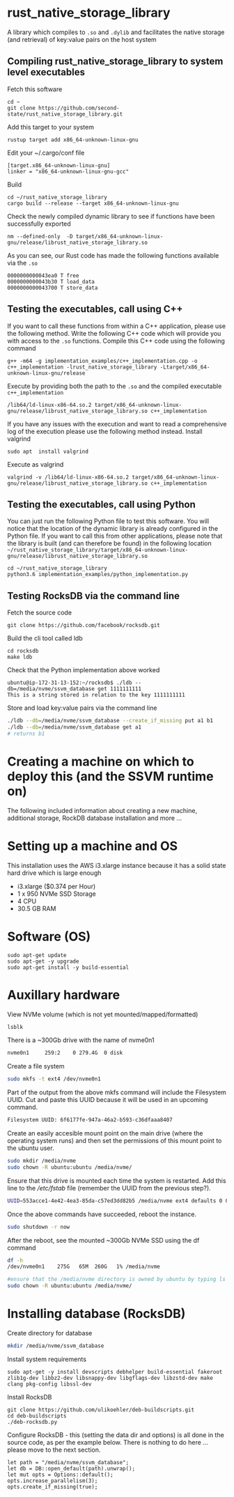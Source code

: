 # rust_native_storage_library

A library which compiles to `.so` and `.dylib` and facilitates the native storage (and retrieval) of key:value pairs on the host system

## Compiling rust_native_storage_library to system level executables

Fetch this software
```
cd ~
git clone https://github.com/second-state/rust_native_storage_library.git
```
Add this target to your system
```
rustup target add x86_64-unknown-linux-gnu
```
Edit your ~/.cargo/conf file
```
[target.x86_64-unknown-linux-gnu]
linker = "x86_64-unknown-linux-gnu-gcc"
```
Build
```
cd ~/rust_native_storage_library
cargo build --release --target x86_64-unknown-linux-gnu
```
Check the newly compiled dynamic library to see if functions have been successfully exported
```
nm --defined-only  -D target/x86_64-unknown-linux-gnu/release/librust_native_storage_library.so
```
As you can see, our Rust code has made the following functions available via the `.so`
```
0000000000043ea0 T free
0000000000043b30 T load_data
0000000000043700 T store_data
```
## Testing the executables, call using C++
If you want to call these functions from within a C++ application, please use the following method.
Write the following C++ code which will provide you with access to the `.so` functions.
Compile this C++ code using the following command
```
g++ -m64 -g implementation_examples/c++_implementation.cpp -o c++_implementation -lrust_native_storage_library -Ltarget/x86_64-unknown-linux-gnu/release

```
Execute by providing both the path to the `.so` and the compiled executable `c++_implementation`
```
/lib64/ld-linux-x86-64.so.2 target/x86_64-unknown-linux-gnu/release/librust_native_storage_library.so c++_implementation 
```
If you have any issues with the execution and want to read a comprehensive log of the execution please use the following method instead.
Install valgrind
```
sudo apt  install valgrind
```
Execute as valgrind
```
valgrind -v /lib64/ld-linux-x86-64.so.2 target/x86_64-unknown-linux-gnu/release/librust_native_storage_library.so c++_implementation 

```
## Testing the executables, call using Python
You can just run the following Python file to test this software. You will notice that the location of the dynamic library is already configured in the Python file. If you want to call this from other applications, please note that the library is built (and can therefore be found) in the following location `~/rust_native_storage_library/target/x86_64-unknown-linux-gnu/release/librust_native_storage_library.so`
```
cd ~/rust_native_storage_library
python3.6 implementation_examples/python_implementation.py
```
## Testing RocksDB via the command line
Fetch the source code
```
git clone https://github.com/facebook/rocksdb.git
```
Build the cli tool called ldb
```
cd rocksdb
make ldb
```
Check that the Python implementation above worked
```
ubuntu@ip-172-31-13-152:~/rocksdb$ ./ldb --db=/media/nvme/ssvm_database get 1111111111
This is a string stored in relation to the key 1111111111
```
Store and load key:value pairs via the command line
```bash
./ldb --db=/media/nvme/ssvm_database --create_if_missing put a1 b1
./ldb --db=/media/nvme/ssvm_database get a1
# returns b1
```
# Creating a machine on which to deploy this (and the SSVM runtime on)
The following included information about creating a new machine, additional storage, RockDB database installation and more ...

# Setting up a machine and OS
This installation uses the AWS i3.xlarge instance because it has a solid state hard drive which is large enough
- i3.xlarge ($0.374 per Hour)
- 1 x 950 NVMe SSD Storage
- 4 CPU
- 30.5 GB RAM

# Software (OS)
```
sudo apt-get update
sudo apt-get -y upgrade
sudo apt-get install -y build-essential
```

# Auxillary hardware
View NVMe volume (which is not yet mounted/mapped/formatted)
```bash
lsblk
```
There is a ~300Gb drive with the name of nvme0n1
```bash
nvme0n1     259:2    0 279.4G  0 disk 
```
Create a file system
```bash
sudo mkfs -t ext4 /dev/nvme0n1 
```
Part of the output from the above mkfs command will include the Filesystem UUID. Cut and paste this UUID because it will be used in an upcoming command.
```bash
Filesystem UUID: 6f6177fe-947a-46a2-b593-c36dfaaa8407
```
Create an easily accesible mount point on the main drive (where the operating system runs) and then set the permissions of this mount point to the ubuntu user.
```bash
sudo mkdir /media/nvme
sudo chown -R ubuntu:ubuntu /media/nvme/
```
Ensure that this drive is mounted each time the system is restarted. Add this line to the */etc/fstab* file (remember the UUID from the previous step?).
```bash
UUID=553acce1-4e42-4ea3-85da-c57ed3dd82b5 /media/nvme ext4 defaults 0 0
```
Once the above commands have succeeded, reboot the instance.
```bash
sudo shutdown -r now
```
After the reboot, see the mounted ~300Gb NVMe SSD using the df command
```bash
df -h
/dev/nvme0n1    275G   65M  260G   1% /media/nvme
```
```bash
#ensure that the /media/nvme directory is owned by ubuntu by typing ls -la /media/nvme If it is not then type the following command
sudo chown -R ubuntu:ubuntu /media/nvme/
```

# Installing database (RocksDB)
Create directory for database
```bash
mkdir /media/nvme/ssvm_database
```

Install system requirements
```
sudo apt-get -y install devscripts debhelper build-essential fakeroot zlib1g-dev libbz2-dev libsnappy-dev libgflags-dev libzstd-dev make clang pkg-config libssl-dev
```
Install RocksDB
```
git clone https://github.com/ulikoehler/deb-buildscripts.git
cd deb-buildscripts
./deb-rocksdb.py
```
Configure RocksDB - this (setting the data dir and options) is all done in the source code, as per the example below. There is nothing to do here ... please move to the next section.
```
let path = "/media/nvme/ssvm_database";
let db = DB::open_default(path).unwrap();
let mut opts = Options::default();
opts.increase_parallelism(3);
opts.create_if_missing(true);
```
